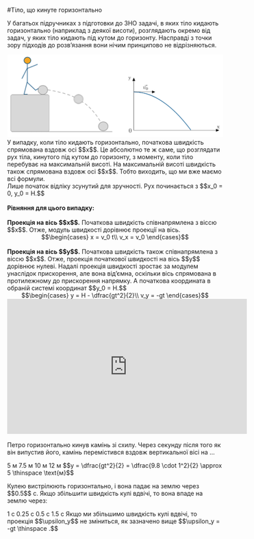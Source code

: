 #Тiло, що кинуте горизонтально

У багатьох пiдручниках з пiдготовки до ЗНО задачі, в яких тiло кидають горизонтально (наприклад з деякої висоти), розглядають окремо від задач, у яких тіло кидають пiд кутом до горизонту. Насправдi з точки зору підходів до розв’язання вони нічим принципово не відрізняються.

<img class="image" width="600"  src="/images/chapter_3/7.png" />

<div class="p3">У випадку, коли тіло кидають горизонтально, початкова швидкiсть спрямована вздовж осi $$x$$. Це абсолютно те ж саме, що розглядати рух тiла, кинутого пiд кутом до горизонту, з моменту, коли тiло перебуває на максимальнiй висотi. На максимальнiй висотi  швидкiсть також спрямована вздовж осi $$x$$. Тобто виходить, що ми вже маємо всі формули.<br>Лише початок вiдлiку зсунутий для зручностi. Рух починається з $$x_0 = 0, y_0 = H.$$</div>
<br>
<b>Рiвняння для цього випадку:</b>
<br>
<br>
<div class="space"><b>Проекцiя на вiсь $$x$$.</b> Початкова швидкiсть спiвнапрямлена з вiссю $$x$$. Отже, модуль швидкостi дорiвнює проекцiї на вiсь.</div>

<div align="center">$$\begin{cases}
x = v_0 t\\
v_x = v_0
\end{cases}$$</div>
<br>
<div class="space"><b>Проекцiя на вiсь $$y$$.</b> Початкова швидкiсть також спiвнапрямлена з вiссю $$x$$. Отже, проекцiя початкової швидкостi на вiсь $$y$$ дорiвнює нулеві. Надалi проекцiя швидкостi зростає за модулем унаслiдок прискорення, але вона вiд’ємна, оскільки вiсь спрямована в протилежному до прискорення напрямку. А початкова координата в обранiй системi координат $$y_0 = H.$$</div>

<div class="space"><div align="center">$$\begin{cases}
y = H - \dfrac{gt^2}{2}\\
v_y = -gt
\end{cases}$$</div></div>

<div class="space"><div class="fluidMedia">
<iframe width="560" height="315" src="https://www.youtube.com/embed/soTUgFuBOtg" frameborder="0" allowfullscreen></iframe>
</div>
<div class="popup">
</div>
</div>

<quiz correctLabel="correct!" incorrectLabel="incorrect!" checkLabel="check ansert">
<question>
<p>Петро горизонтально кинув камінь зі схилу. Через секунду після того як він випустив його, камінь перемістився вздовж вертикальної вісі на ...</p>
<answer correct> 5 м</answer>
<answer> 7.5 м</answer>
<answer> 10 м</answer>
<answer> 12 м</answer>
<explanation>
$$y = \dfrac{gt^2}{2} = \dfrac{9.8 \cdot 1^2}{2} \approx 5 \thinspace \text{м}$$
</explanation>
</question>
</quiz>

<quiz correctLabel="correct!" incorrectLabel="incorrect!" checkLabel="check ansert">
<question>
<p>Кулею вистрілюють горизонтально, і вона падає на землю через $$0.5$$ с. Якщо збільшити швидкість кулі вдвічі, то вона впаде на землю через:</p>
<answer> 1 с</answer>
<answer> 0.25 с</answer>
<answer correct> 0.5 с</answer>
<answer> 1.5 с</answer>
<explanation>
Якщо ми збільшимо швидкість кулі вдвічі, то проекція $$\upsilon_y$$ не зміниться, як зазначено вище $$\upsilon_y = -gt \thinspace .$$
</explanation>
</question>
</quiz>